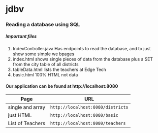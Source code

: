 # jdbv
###	Reading a database using SQL
#####		Important files
1.  IndexController.java		Has endpoints to read the database, and to just show some simple we bpages
2.  index.html                  shows single pieces of data from the database plus a SET from the city table of all districts
3.  tableData.html              lists the teachers at Edge Tech
4.  basic.html                  100% HTML not data                 

####		Our application can be found at http://localhost:8080

| Page              | URL                                   |
|-------------------|---------------------------------------|
| single and array	|	`http://localhost:8080/districts`   |
| just HTML 		|	`http://localhost:8080/basic`       |
| List of Teachers  |	`http://localhost:8080/teachers`    |
